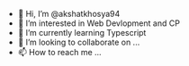 - 👋 Hi, I’m @akshatkhosya94
- 👀 I’m interested in Web Devlopment and CP
- 🌱 I’m currently learning Typescript
- 💞️ I’m looking to collaborate on ...
- 📫 How to reach me ...

<!---
akshatkhosya94/akshatkhosya94 is a ✨ special ✨ repository because its `README.md` (this file) appears on your GitHub profile.
You can click the Preview link to take a look at your changes.
--->
